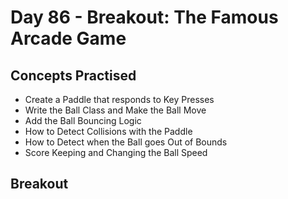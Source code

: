# Day 86 - Breakout: The Famous Arcade Game
## Concepts Practised
- Create a Paddle that responds to Key Presses
- Write the Ball Class and Make the Ball Move
- Add the Ball Bouncing Logic
- How to Detect Collisions with the Paddle
- How to Detect when the Ball goes Out of Bounds
- Score Keeping and Changing the Ball Speed
## Breakout